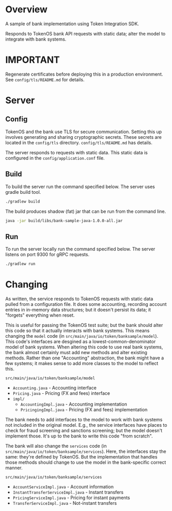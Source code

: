 Overview
========
A sample of bank implementation using Token Integration SDK.

Responds to TokenOS bank API requests with static data;
alter the model to integrate with bank systems.


IMPORTANT
=========
Regenerate certificates before deploying this in a production environment.
See `config/tls/README.md` for details.

Server
=======

Config
------
TokenOS and the bank use TLS for secure communication. Setting this up
involves generating and sharing cryptographic secrets.
These secrets are located in the `config/tls` directory.
`config/tls/README.md` has details.

The server responds to requests with static data.
This static data is configured in the `config/application.conf` file.

Build
------

To build the server run the command specified below. The server uses
gradle build tool.

```sh
./gradlew build
```

The build produces shadow (fat) jar that can be run from the command line.

```sh
java -jar build/libs/bank-sample-java-1.0.0-all.jar
```

Run
------

To run the server locally run the command specified below. The server
listens on port 9300 for gRPC requests.

```sh
./gradlew run
```

Changing
========

As written, the service responds to TokenOS requests with static data
pulled from a configuration file. It does some accounting, recording
account entries in in-memory data structures; but it doesn't persist
its data; it "forgets" everything when reset.

This is useful for passing the TokenOS test suite; but the bank
should alter this code so that it actually interacts with bank systems.
This means changing the `model` code
(in `src/main/java/io/token/banksample/model`).
This code's interfaces are desgined as a lowest-common-denominator
model of bank systems.
When altering this code to use real bank systems, the bank almost
certainly must add new methods and alter existing methods.
Rather than one "Accounting" abstraction, the bank might
have a few systems; it makes sense to add more classes to
the model to reflect this.

`src/main/java/io/token/banksample/model`
* `Accounting.java` - Accounting interface
* `Pricing.java` - Pricing (FX and fees) interface
* `impl/`
  * `AccountingImpl.java` - Accounting implementation
  * `PricingingImpl.java` - Pricing (FX and fees) implementation

The bank needs to add interfaces to the model to work with bank
systems not included in the original model.
E.g., the service interfaces have places to check for fraud
screening and sanctions screening; but the model doesn't
implement those. It's up to the bank to write this code
"from scratch".

The bank will also change the `services` code
(in `src/main/java/io/token/banksample/services`).
Here, the interfaces stay the same: they're defined by TokenOS.
But the implementation that handles those methods should change
to use the model in the bank-specific correct manner.

`src/main/java/io/token/banksample/services`
* `AccountServiceImpl.java` - Account information
* `InstantTransferServiceImpl.java` - Instant transfers
* `PricingServiceImpl.java` - Pricing for instant payments
* `TransferServiceImpl.java` - Not-instant transfers
